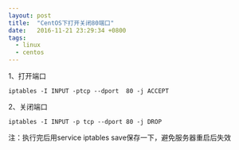 ```yaml
---
layout: post
title:  "CentOS下打开关闭80端口"
date:   2016-11-21 23:29:34 +0800
tags: 
  - linux 
  - centos
---
```


1、打开端口  

`iptables -I INPUT -ptcp --dport  80 -j ACCEPT`

2、关闭端口  

`iptables -I INPUT -p tcp --dport 80 -j DROP`

注：执行完后用service iptables save保存一下，避免服务器重启后失效